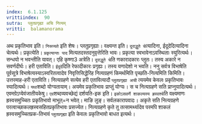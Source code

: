 ```yaml
---
index:  6.1.125
vrittiindex:  90
sutra:  प्लुतप्रगृह्या अचि नित्यम्
vritti:  balamanorama 
---
```


अथ प्रकृतिभाव इति। `निरूप्यते` इति शेषः। प्लतुप्रगृह्याः। वक्ष्यन्त इति। `दूराद्धूते चे`त्यादिना, ईदूदेदित्यादिना चेत्यर्थः। प्रकृत्येति। `प्रकृत्यान्तः पाद` मित्यतदस्तदनुवृत्तेरिति भावः। प्रकृत्या स्वभावेनाऽवस्थिताः स्युरित्यर्थः। सन्धयो न भवन्तीति यावत्। एहि कृष्णा3 अत्रेति। `दूराद्धूते चे`ति णकारादकारः प्लुतः। तस्य अकारे न सवर्णदीर्घः। हरी एताविति। `ईदूदे`दिति रेफादीकारः प्रगृह्यः। तस्य यणादेशो न भवति। ननु सर्वत्र विभाषेति पूर्वसूत्रे विभाषेत्यस्याऽस्वरितत्वादेव निवृत्तिसिद्धेरिह नित्यग्रहणं किमर्थमिति पृच्छति-नित्यमिति किमिति। उत्तरमाह-हरी एताविति। नित्यग्रहणे सत्येव हरी एतावित्यादौ `प्लुतप्रगृह्या अची` त्ययमेव केवलः प्रकृतिभावः स्यादित्यर्थः। `यथा`शब्दो योग्यतायाम्। अयमेव प्रकृतिभावः प्राप्तुं योग्यः। स च नित्यग्रहणे सति प्राप्नुयादित्यर्थः। एवमग्रेऽप्येवंजातीयकेषु। `एव`शब्दव्यवच्छेद्यं दर्शयति-इक इति। `इकोऽसवर्णे शाकल्यस्य ह्रस्वश्चे`ति वक्ष्यमाणः ह्रस्वसमुच्चितः प्रकृतिभावो माभूत्=न भवेत्। माङि लुङ्। सर्वलकारापवादः। अकृते सति नित्यग्रहणे परत्वाच्छाकलह्रस्वसहितप्रकृतिभावः प्रसज्येत। नित्यग्रहणे कृते तु तत्सामर्थ्यादेव परमपि शाकलं ह्रस्वसमुच्चितप्रक-तिभावं `प्लुतप्रगृह्या` इति केवलः प्रकृतिभावो बाधत इत्यर्थः। 


